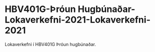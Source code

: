 # HBV401G-Þróun Hugbúnaðar-Lokaverkefni-2021-Lokaverkefni-2021
Lokaverkefni í HBV401G Þróun hugbúnaðar.
